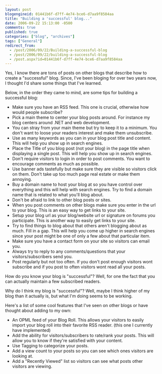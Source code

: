 ```yaml
---
layout: post
blogengineid: 01441b6f-d7ff-4e74-bce6-d7aa9f8584aa
title: "Building a 'successful' blog..."
date: 2006-09-22 15:13:00 -0500
comments: true
published: true
categories: ["blog", "archives"]
tags: ["General"]
redirect_from: 
  - /post/2006/09/22/Building-a-successful-blog
  - /post/2006/09/22/building-a-successful-blog
  - /post.aspx?id=01441b6f-d7ff-4e74-bce6-d7aa9f8584aa
---
```

<!-- more -->

Yes, I know there are tons of posts on other blogs that describe how to create a "successful" blog. Since, I've been bloging for over two years now, I thought I'd share some things that I've learned.

Below, in the order they came to mind, are some tips for building a successful blog:
<UL>
<LI>Make sure you have an RSS feed. This one is crucial, otherwise how would people subscribe?</LI>
<LI>Pick a main theme to center your blog posts around. For instance my blog centers around .NET and web development.</LI>
<LI>You can stray from your main theme but try to keep it to a minimum. You don't want to loose your readers interest and make them unsubscribe.</LI>
<LI>Use as many keywords as you can in your blog post title and content. This will help you show up in search engines. </LI>
<LI>Place the Title of you blog post (not your blog) in the page title when displaying a single post. This will help you show up in search engines.</LI>
<LI>Don't require visitors to login in order to post comments. You want to encourage comments as much as possible.</LI>
<LI>Use banner ads tastefully but make sure they are visible so visitors click on them. Don't take up too much page real estate or make them annoying.</LI>
<LI>Buy a domain name to host your blog at so you have control over everything and this will help with search engines. Try to find a domain name that is related to what you'll blog about.</LI>
<LI>Don't be afraid to link to other blog posts or sites.</LI>
<LI>When you post comments on other blogs make sure you enter in the url to your blog. This is an easy way to get links to your site.</LI>
<LI>Setup your blog url as your blog/website url or signature on forums you participate. This is another way to easily get links to your site.</LI>
<LI>Try to find things to blog about that others aren't blogging about as much. Fill in a gap. This will help you come up higher in search engines since your post might be one of only a few about that particular item.</LI>
<LI>Make sure you have a contact form on your site so visitors can email you.</LI>
<LI>Always try to reply to any comments/questions that your visitors/subscribers send you.</LI>
<LI>Post regularly but not too often. If you don't post enough visitors wont subscribe and if you post to often visitors wont read all your posts.</LI></UL>

How do you know your blog is "successful"? Well, for one the fact that you can actually maintain a few subscribed readers.

Why do I think my blog is "successful"? Well, maybe I think higher of my blog than it actually is, but what I'm doing seems to be working.

Here's a list of some cool features that I've seen on other blogs or have thought about adding to my own:
<UL>
<LI>An OPML feed of your Blog Roll. This allows your visitors to easily import your blog roll into their favorite RSS reader. (this one I currently have implemented)</LI>
<LI>Add the ability for visitors/subscribers to rate/rank your posts. This will allow you to know if they're satisfied with your content.</LI>
<LI>Use Tagging to categorize your posts.</LI>
<LI>Add a view count to your posts so you can see which ones visitors are looking at.</LI>
<LI>Add a "Recently Viewed" list so visitors can see what posts other visitors are viewing.</LI></UL>
